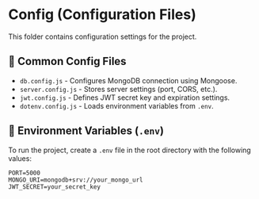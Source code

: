 # Config (Configuration Files)
This folder contains configuration settings for the project.

## 📌 Common Config Files
- `db.config.js` - Configures MongoDB connection using Mongoose.
- `server.config.js` - Stores server settings (port, CORS, etc.).
- `jwt.config.js` - Defines JWT secret key and expiration settings.
- `dotenv.config.js` - Loads environment variables from `.env`.

## 🔹 Environment Variables (`.env`)
To run the project, create a `.env` file in the root directory with the following values:
```env
PORT=5000
MONGO_URI=mongodb+srv://your_mongo_url
JWT_SECRET=your_secret_key
